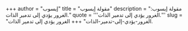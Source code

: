 +++
author = "إيسوب"
title = "مقولة إيسوب"
description = "مقولة إيسوب: الغرور يؤدي إلى تدمير الذات."
quote = '''الغرور يؤدي إلى تدمير الذات.'''
slug = "الغرور-يؤدي-إلى-تدمير-الذات"
+++
الغرور يؤدي إلى تدمير الذات.
